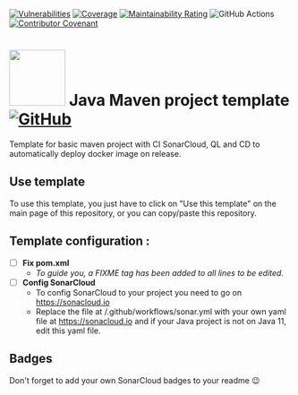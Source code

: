 [![Vulnerabilities](https://sonarcloud.io/api/project_badges/measure?project=MathieuSoysal_Java-Maven-Project-Template&metric=vulnerabilities)](https://sonarcloud.io/summary/new_code?id=MathieuSoysal_Java-Maven-Project-Template)
[![Coverage](https://sonarcloud.io/api/project_badges/measure?project=MathieuSoysal_Java-Maven-Project-Template&metric=coverage)](https://sonarcloud.io/summary/new_code?id=MathieuSoysal_Java-Maven-Project-Template)
[![Maintainability Rating](https://sonarcloud.io/api/project_badges/measure?project=MathieuSoysal_CodinGame-Puzzles-stats-library&metric=sqale_rating)](https://sonarcloud.io/summary/new_code?id=MathieuSoysal_Java-Maven-Project-Template)
![GitHub Actions](https://github.com/MathieuSoysal/Java-Maven-Project-Template/workflows/Java%20CI%20with%20Maven/badge.svg)
[![Contributor Covenant](https://img.shields.io/badge/Contributor%20Covenant-2.1-4baaaa.svg)](CODE_OF_CONDUCT.md) 

# <img src="https://cdn.iconscout.com/icon/free/png-512/java-43-569305.png" width="100"> Java Maven project template [![GitHub](https://img.shields.io/badge/license-Apache%202.0%20License-green)](LICENSE)

Template for basic maven project with CI SonarCloud, QL and CD to automatically deploy docker image on release.

## Use template

To use this template, you just have to click on "Use this template" on the main page of this repository, or you can copy/paste this repository.

## Template configuration :

- [ ] **Fix pom.xml**
  - *To guide you, a FIXME tag has been added to all lines to be edited.*
- [ ] **Config SonarCloud**
  - To config SonarCloud to your project you need to go on https://sonacloud.io
  - Replace the file at /.github/workflows/sonar.yml with your own yaml file at https://sonacloud.io and if your Java project is not on Java 11, edit this yaml file.


## Badges

Don't forget to add your own SonarCloud badges to your readme 😉
